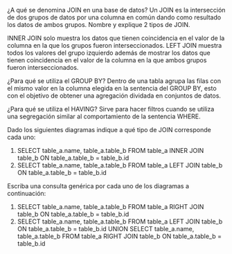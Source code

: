 ¿A qué se denomina JOIN en una base de datos?
Un JOIN es la intersección de dos grupos de datos por una columna en común dando como resultado los datos de ambos grupos.
Nombre y explique 2 tipos de JOIN.

INNER JOIN solo muestra los datos que tienen coincidencia en el valor de la columna en la que los grupos fueron interseccionados.
LEFT JOIN muestra todos los valores del grupo izquierdo además de mostrar los datos que tienen coincidencia en el valor de la columna en la que ambos grupos fueron interseccionados.

¿Para qué se utiliza el GROUP BY?
Dentro de una tabla agrupa las filas con el mismo valor en la columna elegida en la sentencia del GROUP BY, esto con el objetivo de obtener una agregación dividada en conjuntos de datos.

¿Para qué se utiliza el HAVING?
Sirve para hacer filtros cuando se utiliza una segregación similar al comportamiento de la sentencia WHERE.

Dado los siguientes diagramas indique a qué tipo de JOIN corresponde cada uno:
1. SELECT table_a.name, table_a.table_b FROM table_a INNER JOIN table_b ON table_a.table_b = table_b.id
2. SELECT table_a.name, table_a.table_b FROM table_a LEFT JOIN table_b ON table_a.table_b = table_b.id

Escriba una consulta genérica por cada uno de los diagramas a continuación:
1. SELECT table_a.name, table_a.table_b FROM table_a RIGHT JOIN table_b ON table_a.table_b = table_b.id
1. SELECT table_a.name, table_a.table_b FROM table_a LEFT JOIN table_b ON table_a.table_b = table_b.id UNION SELECT table_a.name, table_a.table_b FROM table_a RIGHT JOIN table_b ON table_a.table_b = table_b.id